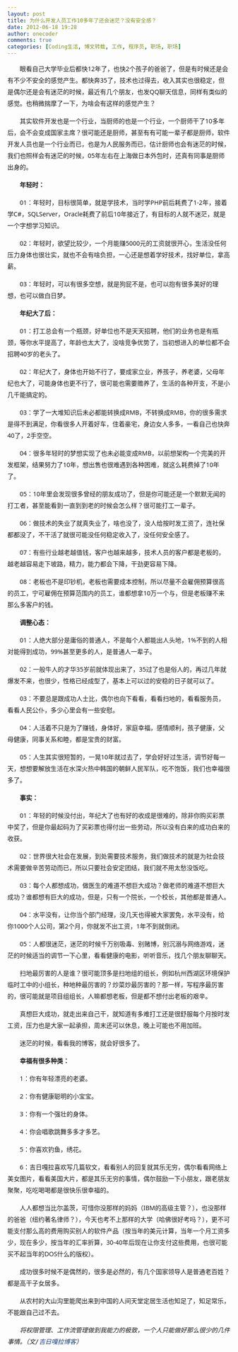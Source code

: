 ```yaml
---
layout: post
title: 为什么开发人员工作10多年了还会迷茫？没有安全感？
date: 2012-06-18 19:28
author: onecoder
comments: true
categories: [Coding生活, 博文转载, 工作, 程序员, 职场, 职场]
---
```

<p style="margin: 1em 0px; padding: 0px; text-indent: 2em; font-family: 'Segoe UI', Tahoma, Arial; font-size: 14px; line-height: 26px; -webkit-text-size-adjust: none;   ">
	眼看自己大学毕业后都快12年了，也快2个孩子的爸爸了，但是有时候还是会有不少不安全的感觉产生。都快奔35了，技术也过得去，收入其实也很稳定，但是偶尔还是会有迷茫的时候，最近有几个朋友，也发QQ聊天信息，同样有类似的感觉。也稍微揣摩了一下，为啥会有这样的感觉产生？</p>
<p style="margin: 1em 0px; padding: 0px; text-indent: 2em; font-family: 'Segoe UI', Tahoma, Arial; font-size: 14px; line-height: 26px; -webkit-text-size-adjust: none;   ">
	其实软件开发也是一个行业，当厨师的也是一个行业，一个厨师干了10多年后，会不会变成国家主席？很可能还是厨师，甚至有有可能一辈子都是厨师，软件开发人员也是一个行业而已，也是为人民服务而已，估计厨师也会有迷茫的时候，我们也照样会有迷茫的时候，05年左右在上海做日本外包时，还真有同事是厨师出身的。</p>
<p style="margin: 1em 0px; padding: 0px; text-indent: 2em; font-family: 'Segoe UI', Tahoma, Arial; font-size: 14px; line-height: 26px; -webkit-text-size-adjust: none;   ">
	<strong>年轻时：</strong></p>
<p style="margin: 1em 0px; padding: 0px; text-indent: 2em; font-family: 'Segoe UI', Tahoma, Arial; font-size: 14px; line-height: 26px; -webkit-text-size-adjust: none;   ">
	01：年轻时，目标很简单，就是学技术，当时学PHP前后耗费了1-2年，接着学C#，SQLServer，Oracle耗费了前后10年接近了，有目标的人就不迷茫，就是一个字想学习知识。</p>
<p style="margin: 1em 0px; padding: 0px; text-indent: 2em; font-family: 'Segoe UI', Tahoma, Arial; font-size: 14px; line-height: 26px; -webkit-text-size-adjust: none;   ">
	02：年轻时，欲望比较少，一个月能赚5000元的工资就很开心，生活没任何压力身体也很壮实，就也不会有啥负担，一心还是想着学好技术，找好单位，拿高薪。</p>
<p style="margin: 1em 0px; padding: 0px; text-indent: 2em; font-family: 'Segoe UI', Tahoma, Arial; font-size: 14px; line-height: 26px; -webkit-text-size-adjust: none;   ">
	03：年轻时，可以有很多空想，就是狗屁不是，也可以抱有很多美好的理想，也可以做白日梦。</p>
<p style="margin: 1em 0px; padding: 0px; text-indent: 2em; font-family: 'Segoe UI', Tahoma, Arial; font-size: 14px; line-height: 26px; -webkit-text-size-adjust: none;   ">
	<strong>年纪大了后：</strong></p>
<p style="margin: 1em 0px; padding: 0px; text-indent: 2em; font-family: 'Segoe UI', Tahoma, Arial; font-size: 14px; line-height: 26px; -webkit-text-size-adjust: none;   ">
	01：打工总会有一个瓶颈，好单位也不是天天招聘，他们的业务也是有瓶颈，等你水平提高了，年龄也太大了，没啥竞争优势了，当初想进入的单位都不会招聘40岁的老头了。</p>
<p style="margin: 1em 0px; padding: 0px; text-indent: 2em; font-family: 'Segoe UI', Tahoma, Arial; font-size: 14px; line-height: 26px; -webkit-text-size-adjust: none;   ">
	02：年纪大了，身体也开始不行了，要成家立业，养孩子，养老婆，父母年纪也大了，可能身体也更不行了，很可能也需要赡养了，生活的各种开支，不是小几千能搞定的。</p>
<p style="margin: 1em 0px; padding: 0px; text-indent: 2em; font-family: 'Segoe UI', Tahoma, Arial; font-size: 14px; line-height: 26px; -webkit-text-size-adjust: none;   ">
	03：学了一大堆知识后未必都能转换成RMB，不转换成RMB，你的很多需求是得不到满足，你看很多人开着好车，住着豪宅，身边女人多多，一看自己也快奔40了，2手空空。</p>
<p style="margin: 1em 0px; padding: 0px; text-indent: 2em; font-family: 'Segoe UI', Tahoma, Arial; font-size: 14px; line-height: 26px; -webkit-text-size-adjust: none;   ">
	04：很多年轻时的梦想实现了也未必能变成RMB，以前想架构一个完美的开发框架，结果努力了10年，想出售也很难遇到各种困难，就这么耗费掉了10年了。</p>
<p style="margin: 1em 0px; padding: 0px; text-indent: 2em; font-family: 'Segoe UI', Tahoma, Arial; font-size: 14px; line-height: 26px; -webkit-text-size-adjust: none;   ">
	05：10年里会发现很多曾经的朋友成功了，但是你可能还是一个默默无闻的打工者，甚至能看到一直到到老的时候会怎么样？很可能打工一辈子。</p>
<p style="margin: 1em 0px; padding: 0px; text-indent: 2em; font-family: 'Segoe UI', Tahoma, Arial; font-size: 14px; line-height: 26px; -webkit-text-size-adjust: none;   ">
	06：做技术的失业了就真失业了，啥也没了，没人给按时发工资了，连社保都都没了，不干活了就很可能没任何稳定收入了，没任何安全感了。</p>
<p style="margin: 1em 0px; padding: 0px; text-indent: 2em; font-family: 'Segoe UI', Tahoma, Arial; font-size: 14px; line-height: 26px; -webkit-text-size-adjust: none;   ">
	07：有些行业越老越值钱，客户也越来越多，技术人员的客户都是老板的，越老越容易走下坡路，精力，能力都会下降，干劲更容易下降。</p>
<p style="margin: 1em 0px; padding: 0px; text-indent: 2em; font-family: 'Segoe UI', Tahoma, Arial; font-size: 14px; line-height: 26px; -webkit-text-size-adjust: none;   ">
	08：老板也不是印钞机，老板也需要成本控制，所以尽量不会雇佣预算很高的员工，宁可雇佣在预算范围内的员工，谁都想拿10万一个与，但是老板赚不来那么多客户的钱。</p>
<p style="margin: 1em 0px; padding: 0px; text-indent: 2em; font-family: 'Segoe UI', Tahoma, Arial; font-size: 14px; line-height: 26px; -webkit-text-size-adjust: none;   ">
	<strong>调整心态：</strong></p>
<p style="margin: 1em 0px; padding: 0px; text-indent: 2em; font-family: 'Segoe UI', Tahoma, Arial; font-size: 14px; line-height: 26px; -webkit-text-size-adjust: none;   ">
	01：人绝大部分是庸俗的普通人，不是每个人都能出人头地，1%不到的人相对能得到成功，99%甚至更多的人，是普通人一辈子。</p>
<p style="margin: 1em 0px; padding: 0px; text-indent: 2em; font-family: 'Segoe UI', Tahoma, Arial; font-size: 14px; line-height: 26px; -webkit-text-size-adjust: none;   ">
	02：一般牛人的才华35岁前就体现出来了，35过了也是俗人的，再过几年就爆发不来，也很少，性格已经成型了，基本上可以过的安稳的日子就可以了。</p>
<p style="margin: 1em 0px; padding: 0px; text-indent: 2em; font-family: 'Segoe UI', Tahoma, Arial; font-size: 14px; line-height: 26px; -webkit-text-size-adjust: none;   ">
	03：不要总是跟成功人士比，偶尔也向下看看，看看扫地的，看看服务员，看看人民公仆，多少心里会有一些安慰。</p>
<p style="margin: 1em 0px; padding: 0px; text-indent: 2em; font-family: 'Segoe UI', Tahoma, Arial; font-size: 14px; line-height: 26px; -webkit-text-size-adjust: none;   ">
	04：人活着不只是为了赚钱，身体好，家庭幸福，感情顺利，孩子健康，父母健康，同事关系和睦，都是宝贵的财富。</p>
<p style="margin: 1em 0px; padding: 0px; text-indent: 2em; font-family: 'Segoe UI', Tahoma, Arial; font-size: 14px; line-height: 26px; -webkit-text-size-adjust: none;   ">
	05：人生其实很短暂的，一晃10年就过去了，学会好好过生活，调节好每一天，想想要解放生活在水深火热中韩国的朝鲜人民军队，吃不饱饭，我们也幸福很多了。</p>
<p style="margin: 1em 0px; padding: 0px; text-indent: 2em; font-family: 'Segoe UI', Tahoma, Arial; font-size: 14px; line-height: 26px; -webkit-text-size-adjust: none;   ">
	<strong>事实：</strong></p>
<p style="margin: 1em 0px; padding: 0px; text-indent: 2em; font-family: 'Segoe UI', Tahoma, Arial; font-size: 14px; line-height: 26px; -webkit-text-size-adjust: none;   ">
	01：年轻的时候没付出，年纪大了也有好的收成是很难的，除非你购买彩票中奖了，但是你最起码为了买彩票也得付出一些劳动，所以没有白来的成功白来的收获。</p>
<p style="margin: 1em 0px; padding: 0px; text-indent: 2em; font-family: 'Segoe UI', Tahoma, Arial; font-size: 14px; line-height: 26px; -webkit-text-size-adjust: none;   ">
	02：世界很大社会在发展，到处需要技术服务，我们做技术的就是为社会技术需要做辛苦劳动而已，所以只要社会安定团结，我们就不用太愁没饭吃。</p>
<p style="margin: 1em 0px; padding: 0px; text-indent: 2em; font-family: 'Segoe UI', Tahoma, Arial; font-size: 14px; line-height: 26px; -webkit-text-size-adjust: none;   ">
	03：每个人都想成功，做医生的难道不想巨大成功？做老师的难道不想巨大成功？谁都想有巨大的成功，但是，只有一个院长，一个校长，其他都是普通人。</p>
<p style="margin: 1em 0px; padding: 0px; text-indent: 2em; font-family: 'Segoe UI', Tahoma, Arial; font-size: 14px; line-height: 26px; -webkit-text-size-adjust: none;   ">
	04：水平没有，让你当个部门经理，没几天也得被大家罢免，水平没有，给你1000个人公司，第2个月，你就发不出工资，1年不到就倒闭。</p>
<p style="margin: 1em 0px; padding: 0px; text-indent: 2em; font-family: 'Segoe UI', Tahoma, Arial; font-size: 14px; line-height: 26px; -webkit-text-size-adjust: none;   ">
	05：人都很迷茫，迷茫的时候千万别吸毒、别赌博，别沉溺与网络游戏，迷茫的时候适当的调节一下心里，看看健康的电影，听听音乐，找几个朋友聊聊天。</p>
<p style="margin: 1em 0px; padding: 0px; text-indent: 2em; font-family: 'Segoe UI', Tahoma, Arial; font-size: 14px; line-height: 26px; -webkit-text-size-adjust: none;   ">
	扫地最厉害的人是谁？很可能顶多是扫地组的组长，例如杭州西湖区环境保护临时工中的小组长，种地种最厉害的？炒菜炒最厉害的？那一样，写程序最厉害的，很可能就是项目组组长，人嘛都想老板，但是都不想付出老板的艰辛。</p>
<p style="margin: 1em 0px; padding: 0px; text-indent: 2em; font-family: 'Segoe UI', Tahoma, Arial; font-size: 14px; line-height: 26px; -webkit-text-size-adjust: none;   ">
	真想巨大成功，就走出来自己干，就知道有多难打工还是很舒服每个月按时发工资，压力也是大家一起承担，周末还可以休息，晚上可能也不用加班。</p>
<p style="margin: 1em 0px; padding: 0px; text-indent: 2em; font-family: 'Segoe UI', Tahoma, Arial; font-size: 14px; line-height: 26px; -webkit-text-size-adjust: none;   ">
	迷茫的时候，看看我的博客，就会好很多了。</p>
<p style="margin: 1em 0px; padding: 0px; text-indent: 2em; font-family: 'Segoe UI', Tahoma, Arial; font-size: 14px; line-height: 26px; -webkit-text-size-adjust: none;   ">
	<strong>幸福有很多种类：</strong></p>
<p style="margin: 1em 0px; padding: 0px; text-indent: 2em; font-family: 'Segoe UI', Tahoma, Arial; font-size: 14px; line-height: 26px; -webkit-text-size-adjust: none;   ">
	1：你有年轻漂亮的老婆。</p>
<p style="margin: 1em 0px; padding: 0px; text-indent: 2em; font-family: 'Segoe UI', Tahoma, Arial; font-size: 14px; line-height: 26px; -webkit-text-size-adjust: none;   ">
	2：你有健康聪明的小宝宝。</p>
<p style="margin: 1em 0px; padding: 0px; text-indent: 2em; font-family: 'Segoe UI', Tahoma, Arial; font-size: 14px; line-height: 26px; -webkit-text-size-adjust: none;   ">
	3：你有一个强壮的身体。</p>
<p style="margin: 1em 0px; padding: 0px; text-indent: 2em; font-family: 'Segoe UI', Tahoma, Arial; font-size: 14px; line-height: 26px; -webkit-text-size-adjust: none;   ">
	4：你会唱歌跳舞多多才多艺。</p>
<p style="margin: 1em 0px; padding: 0px; text-indent: 2em; font-family: 'Segoe UI', Tahoma, Arial; font-size: 14px; line-height: 26px; -webkit-text-size-adjust: none;   ">
	5：你喜欢钓鱼，绣花。</p>
<p style="margin: 1em 0px; padding: 0px; text-indent: 2em; font-family: 'Segoe UI', Tahoma, Arial; font-size: 14px; line-height: 26px; -webkit-text-size-adjust: none;   ">
	6：吉日嘎拉喜欢写几篇软文，看看别人的回复就其乐无穷，偶尔看看网络上美女图片，看看美国大片，都是其乐无穷的事情，偶尔鼓励一下小朋友，跟老朋友聚聚，吃吃喝喝都是很快乐很幸福的。</p>
<p style="margin: 1em 0px; padding: 0px; text-indent: 2em; font-family: 'Segoe UI', Tahoma, Arial; font-size: 14px; line-height: 26px; -webkit-text-size-adjust: none;   ">
	人人都想当比尔盖茨，可惜你没那样的妈妈（IBM的高级主管？），也没那样的爸爸（纽约著名律师？），今天也考不上那样的大学（哈佛很好考吗？），更不可能支付那么高的费用购买别人的软件产品（按当年的美元计算，当年一个月工资多少，现在多少，按当年的汇率折算，30-40年后现在让你支付这些费用，也很可能买不起当年的DOS什么的版权）。</p>
<p style="margin: 1em 0px; padding: 0px; text-indent: 2em; font-family: 'Segoe UI', Tahoma, Arial; font-size: 14px; line-height: 26px; -webkit-text-size-adjust: none;   ">
	成功很多时候不是偶然的，很多是必然的，有几个国家领导人是普通老百姓？都是高干子女居多。</p>
<p style="margin: 1em 0px; padding: 0px; text-indent: 2em; font-family: 'Segoe UI', Tahoma, Arial; font-size: 14px; line-height: 26px; -webkit-text-size-adjust: none;   ">
	从农村的大山沟里能爬出来到中国的人间天堂定居生活也知足了，知足常乐，不能跟自己过不去。</p>
<p style="margin: 1em 0px; padding: 0px; text-indent: 2em; font-family: 'Segoe UI', Tahoma, Arial; font-size: 14px; line-height: 26px; -webkit-text-size-adjust: none;   ">
	<cite><tt>将权限管理、工作流管理做到我能力的极致，一个人只能做好那么很少的几件事情。（文/<a href="http://www.cnblogs.com/jirigala/archive/2012/06/17/2552976.html" style="color: rgb(28, 61, 114); text-decoration: none; " target="_blank">吉日嘎拉博客</a>）</tt></cite></p>

